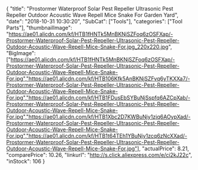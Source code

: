 {
	"title": "Prostormer Waterproof Solar Pest Repeller Ultrasonic Pest Repeller Outdoor Acoustic Wave Repell Mice Snake For Garden Yard",
	"date": "2018-10-31 10:30:20",
	"SubCat": ["Tools"],
	"categories": ["Tool Parts"],
	"thumbnailImage": "https://ae01.alicdn.com/kf/HTB1fHNTk5MnBKNjSZFoq6zOSFXap/-Prostormer-Waterproof-Solar-Pest-Repeller-Ultrasonic-Pest-Repeller-Outdoor-Acoustic-Wave-Repell-Mice-Snake-For.jpg_220x220.jpg",
	"BigImage": ["https://ae01.alicdn.com/kf/HTB1fHNTk5MnBKNjSZFoq6zOSFXap/-Prostormer-Waterproof-Solar-Pest-Repeller-Ultrasonic-Pest-Repeller-Outdoor-Acoustic-Wave-Repell-Mice-Snake-For.jpg","https://ae01.alicdn.com/kf/HTB106Kfk5AnBKNjSZFvq6yTKXXa7/-Prostormer-Waterproof-Solar-Pest-Repeller-Ultrasonic-Pest-Repeller-Outdoor-Acoustic-Wave-Repell-Mice-Snake-For.jpg","https://ae01.alicdn.com/kf/HTB1FDusEbSYBuNjSspfq6AZCpXab/-Prostormer-Waterproof-Solar-Pest-Repeller-Ultrasonic-Pest-Repeller-Outdoor-Acoustic-Wave-Repell-Mice-Snake-For.jpg","https://ae01.alicdn.com/kf/HTB1Xbc2D7KWBuNjy1zjq6AOypXad/-Prostormer-Waterproof-Solar-Pest-Repeller-Ultrasonic-Pest-Repeller-Outdoor-Acoustic-Wave-Repell-Mice-Snake-For.jpg","https://ae01.alicdn.com/kf/HTB1t64TEh1YBuNjy1zcq6zNcXXad/-Prostormer-Waterproof-Solar-Pest-Repeller-Ultrasonic-Pest-Repeller-Outdoor-Acoustic-Wave-Repell-Mice-Snake-For.jpg"],
	"actualPrice": 8.21,
	"comparePrice": 10.26,
	"linkurl": "http://s.click.aliexpress.com/e/ci2kJ22c",
	"inStock": 106
}
